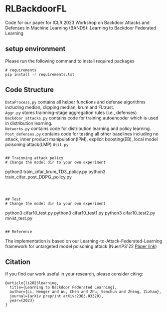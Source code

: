 # RLBackdoorFL

Code for our paper for ICLR 2023 Workshop on Backdoor Attacks and Defenses in Machine Learning (BANDS): Learning to Backdoor Federated Learning
## setup environment

Please run the following command to install required packages

```
# requirements
pip install -r requirements.txt
```

## Code Structure
```DataProcess.py``` contains all helper functions and defense algorithms including median, clipping median, krum and FLtrust.\
```Aggr.py``` stores trainning-stage aggregation rules (i.e., defenses)\
```Backdoor_attacks.py``` contains code for training autoencoder which is used in distribution learning.\
```Networks.py``` contains code for distribution learning and policy learning. \
```Post_defenses.py``` contains code for testing all other baselines including no attack, inner product manipulation(IPM), explicit boosting(EB), local model poisoning attack(LMP)
```Util.py``` 
```

## Trainning attack policy
# Change the model dir to your own experiment
```
python3 train_cifar_krum_TD3_policy.py
python3 train_cifar_post_DDPG_policy.py
```



## Test
# Change the model dir to your own experiment
```
python3 cifar10_test.py
python3 cifar10_test1.py
python3 cifar10_test2.py
mnist_test.py
```

## Reference
```
The implementation is based on our Learning-to-Attack-Federated-Learning framework for untargeted model poisoning attack (NuerIPS'22 [Paper link](https://openreview.net/pdf?id=4OHRr7gmhd4))


## Citation
If you find our work useful in your research, please consider citing:
```
@article{li2023learning,
  title={Learning to Backdoor Federated Learning},
  author={Li, Henger and Wu, Chen and Zhu, Senchun and Zheng, Zizhan},
  journal={arXiv preprint arXiv:2303.03320},
  year={2023}
}
